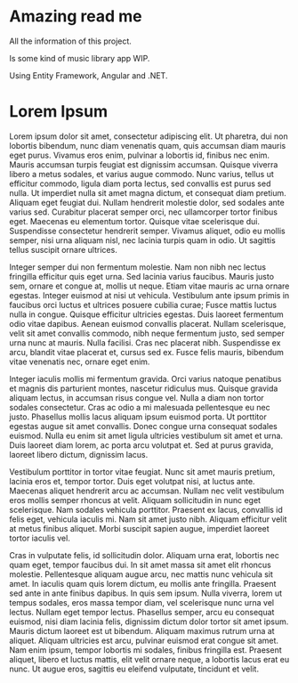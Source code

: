# Amazing read me
All the information of this project.

Is some kind of music library app WIP.

Using Entity Framework, Angular and .NET.
# Lorem Ipsum

Lorem ipsum dolor sit amet, consectetur adipiscing elit. Ut pharetra, dui non lobortis bibendum, nunc diam venenatis quam, quis accumsan diam mauris eget purus. Vivamus eros enim, pulvinar a lobortis id, finibus nec enim. Mauris accumsan turpis feugiat est dignissim accumsan. Quisque viverra libero a metus sodales, et varius augue commodo. Nunc varius, tellus ut efficitur commodo, ligula diam porta lectus, sed convallis est purus sed nulla. Ut imperdiet nulla sit amet magna dictum, et consequat diam pretium. Aliquam eget feugiat dui. Nullam hendrerit molestie dolor, sed sodales ante varius sed. Curabitur placerat semper orci, nec ullamcorper tortor finibus eget. Maecenas eu elementum tortor. Quisque vitae scelerisque dui. Suspendisse consectetur hendrerit semper. Vivamus aliquet, odio eu mollis semper, nisi urna aliquam nisl, nec lacinia turpis quam in odio. Ut sagittis tellus suscipit ornare ultrices.

Integer semper dui non fermentum molestie. Nam non nibh nec lectus fringilla efficitur quis eget urna. Sed lacinia varius faucibus. Mauris justo sem, ornare et congue at, mollis ut neque. Etiam vitae mauris ac urna ornare egestas. Integer euismod at nisi ut vehicula. Vestibulum ante ipsum primis in faucibus orci luctus et ultrices posuere cubilia curae; Fusce mattis luctus nulla in congue. Quisque efficitur ultricies egestas. Duis laoreet fermentum odio vitae dapibus. Aenean euismod convallis placerat. Nullam scelerisque, velit sit amet convallis commodo, nibh neque fermentum justo, sed semper urna nunc at mauris. Nulla facilisi. Cras nec placerat nibh. Suspendisse ex arcu, blandit vitae placerat et, cursus sed ex. Fusce felis mauris, bibendum vitae venenatis nec, ornare eget enim.

Integer iaculis mollis mi fermentum gravida. Orci varius natoque penatibus et magnis dis parturient montes, nascetur ridiculus mus. Quisque gravida aliquam lectus, in accumsan risus congue vel. Nulla a diam non tortor sodales consectetur. Cras ac odio a mi malesuada pellentesque eu nec justo. Phasellus mollis lacus aliquam ipsum euismod porta. Ut porttitor egestas augue sit amet convallis. Donec congue urna consequat sodales euismod. Nulla eu enim sit amet ligula ultricies vestibulum sit amet et urna. Duis laoreet diam lorem, ac porta arcu volutpat et. Sed at purus gravida, laoreet libero dictum, dignissim lacus.

Vestibulum porttitor in tortor vitae feugiat. Nunc sit amet mauris pretium, lacinia eros et, tempor tortor. Duis eget volutpat nisi, at luctus ante. Maecenas aliquet hendrerit arcu ac accumsan. Nullam nec velit vestibulum eros mollis semper rhoncus at velit. Aliquam sollicitudin in nunc eget scelerisque. Nam sodales vehicula porttitor. Praesent ex lacus, convallis id felis eget, vehicula iaculis mi. Nam sit amet justo nibh. Aliquam efficitur velit at metus finibus aliquet. Morbi suscipit sapien augue, imperdiet laoreet tortor iaculis vel.

Cras in vulputate felis, id sollicitudin dolor. Aliquam urna erat, lobortis nec quam eget, tempor faucibus dui. In sit amet massa sit amet elit rhoncus molestie. Pellentesque aliquam augue arcu, nec mattis nunc vehicula sit amet. In iaculis quam quis lorem dictum, eu mollis ante fringilla. Praesent sed ante in ante finibus dapibus. In quis sem ipsum. Nulla viverra, lorem ut tempus sodales, eros massa tempor diam, vel scelerisque nunc urna vel lectus. Nullam eget tempor lectus. Phasellus semper, arcu eu consequat euismod, nisi diam lacinia felis, dignissim dictum dolor tortor sit amet ipsum. Mauris dictum laoreet est ut bibendum. Aliquam maximus rutrum urna at aliquet. Aliquam ultricies est arcu, pulvinar euismod erat congue sit amet. Nam enim ipsum, tempor lobortis mi sodales, finibus fringilla est. Praesent aliquet, libero et luctus mattis, elit velit ornare neque, a lobortis lacus erat eu nunc. Ut augue eros, sagittis eu eleifend vulputate, tincidunt et velit.
